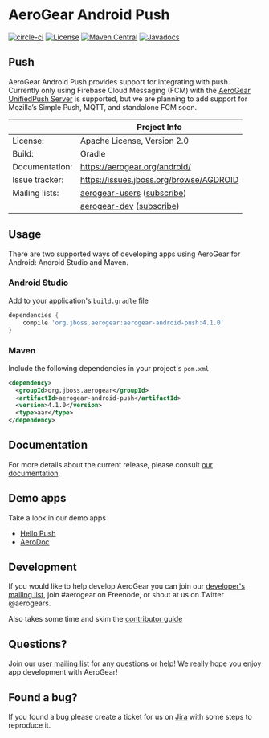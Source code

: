 # AeroGear Android Push

[![circle-ci](https://img.shields.io/circleci/project/github/aerogear/aerogear-android-push/master.svg)](https://circleci.com/gh/aerogear/aerogear-android-push)
[![License](https://img.shields.io/badge/-Apache%202.0-blue.svg)](https://opensource.org/s/Apache-2.0)
[![Maven Central](https://img.shields.io/maven-central/v/org.jboss.aerogear/aerogear-android-push.svg)](http://search.maven.org/#search%7Cga%7C1%7Caerogear-android-push)
[![Javadocs](http://www.javadoc.io/badge/org.jboss.aerogear/aerogear-android-push.svg?color=blue)](http://www.javadoc.io/doc/org.jboss.aerogear/aerogear-android-push)

## Push

AeroGear Android Push provides support for integrating with push. Currently only using Firebase Cloud Messaging (FCM) with the [AeroGear UnifiedPush Server](https://github.com/aerogear/aerogear-unifiedpush-server) is supported, but we are planning to add support for Mozilla’s Simple Push, MQTT, and standalone FCM soon.

|                 | Project Info  |
| --------------- | ------------- |
| License:        | Apache License, Version 2.0  |
| Build:          | Gradle |
| Documentation:  | https://aerogear.org/android/ |
| Issue tracker:  | https://issues.jboss.org/browse/AGDROID  |
| Mailing lists:  | [aerogear-users](http://aerogear-users.1116366.n5.nabble.com/) ([subscribe](https://lists.jboss.org/mailman/listinfo/aerogear-users))  |
|                 | [aerogear-dev](http://aerogear-dev.1069024.n5.nabble.com/) ([subscribe](https://lists.jboss.org/mailman/listinfo/aerogear-dev))  |

## Usage

There are two supported ways of developing apps using AeroGear for Android: Android Studio and Maven.

### Android Studio

Add to your application's `build.gradle` file

```groovy
dependencies {
    compile 'org.jboss.aerogear:aerogear-android-push:4.1.0'
}
```

### Maven

Include the following dependencies in your project's `pom.xml`

```xml
<dependency>
  <groupId>org.jboss.aerogear</groupId>
  <artifactId>aerogear-android-push</artifactId>
  <version>4.1.0</version>
  <type>aar</type>
</dependency>
```

## Documentation

For more details about the current release, please consult [our documentation](http://aerogear.org/android/).

## Demo apps

Take a look in our demo apps

* [Hello Push](https://github.com/aerogear/aerogear-android-cookbook/tree/master/HelloPush)
* [AeroDoc](https://github.com/aerogear/aerogear-android-cookbook/tree/master/AeroDoc)

## Development

If you would like to help develop AeroGear you can join our [developer's mailing list](https://lists.jboss.org/mailman/listinfo/aerogear-dev), join #aerogear on Freenode, or shout at us on Twitter @aerogears.

Also takes some time and skim the [contributor guide](http://aerogear.org/docs/guides/Contributing/)

## Questions?

Join our [user mailing list](https://lists.jboss.org/mailman/listinfo/aerogear-users) for any questions or help! We really hope you enjoy app development with AeroGear!

## Found a bug?

If you found a bug please create a ticket for us on [Jira](https://issues.jboss.org/browse/AGDROID) with some steps to reproduce it.

